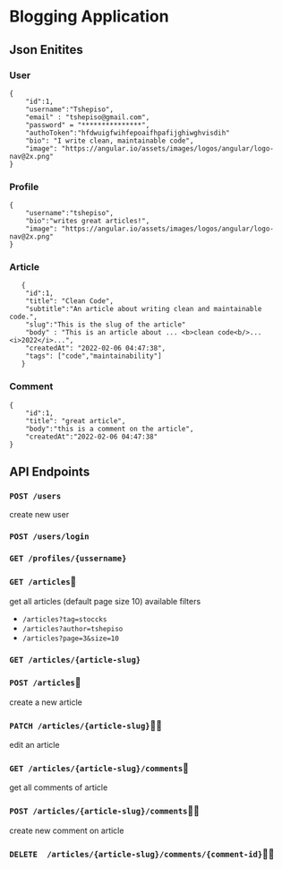 # Blogging Application

## Json Enitites

### User

    {
	    "id":1,
	    "username":"Tshepiso",
	    "email" : "tshepiso@gmail.com",
	    "password" = "***************",
	    "authoToken":"hfdwuigfwihfepoaifhpafijghiwghvisdih"
	    "bio": "I write clean, maintainable code",
	    "image": "https://angular.io/assets/images/logos/angular/logo-nav@2x.png"
    }
### Profile

    {
	    "username":"tshepiso",
	    "bio":"writes great articles!",
	    "image": "https://angular.io/assets/images/logos/angular/logo-nav@2x.png"
	}


### Article

       {
        "id":1,
		"title": "Clean Code",
		"subtitle":"An article about writing clean and maintainable code.",
		"slug":"This is the slug of the article"
		"body" : "This is an article about ... <b>clean code<b/>...<i>2022</i>...",
		"createdAt": "2022-02-06 04:47:38",
		"tags": ["code","maintainability"]
	   }
### Comment

    {
	    "id":1,
	    "title": "great article",
	    "body":"this is a comment on the article",
	    "createdAt":"2022-02-06 04:47:38"
    }


## API Endpoints
### `POST /users`
create new user
### `POST /users/login`

### `GET /profiles/{ussername}`

### `GET /articles`📃
get all articles (default page size 10)
available filters

- `/articles?tag=stoccks`
-  `/articles?author=tshepiso`
-  `/articles?page=3&size=10`
###  `GET /articles/{article-slug}`
### `POST /articles`🔐
create a new article

### `PATCH /articles/{article-slug}`🔐👤
edit an article
### `GET /articles/{article-slug}/comments`📃
get all comments of article
### `POST /articles/{article-slug}/comments`🔐👤
create new comment on article

### `DELETE  /articles/{article-slug}/comments/{comment-id}`🔐👤
